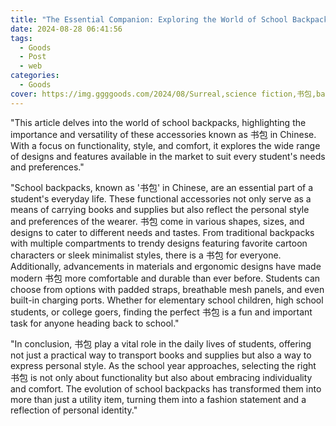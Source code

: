 ```yaml
---
title: "The Essential Companion: Exploring the World of School Backpacks (书包)"
date: 2024-08-28 06:41:56
tags:
  - Goods
  - Post
  - web
categories:
  - Goods
cover: https://img.ggggoods.com/2024/08/Surreal,science fiction,书包,bag,technology,tech,diagrams,renderings,colors_20240830_00001_.png
---
```


"This article delves into the world of school backpacks, highlighting the importance and versatility of these accessories known as 书包 in Chinese. With a focus on functionality, style, and comfort, it explores the wide range of designs and features available in the market to suit every student's needs and preferences."

"School backpacks, known as '书包' in Chinese, are an essential part of a student's everyday life. These functional accessories not only serve as a means of carrying books and supplies but also reflect the personal style and preferences of the wearer. 书包 come in various shapes, sizes, and designs to cater to different needs and tastes. From traditional backpacks with multiple compartments to trendy designs featuring favorite cartoon characters or sleek minimalist styles, there is a 书包 for everyone. Additionally, advancements in materials and ergonomic designs have made modern 书包 more comfortable and durable than ever before. Students can choose from options with padded straps, breathable mesh panels, and even built-in charging ports. Whether for elementary school children, high school students, or college goers, finding the perfect 书包 is a fun and important task for anyone heading back to school."

"In conclusion, 书包 play a vital role in the daily lives of students, offering not just a practical way to transport books and supplies but also a way to express personal style. As the school year approaches, selecting the right 书包 is not only about functionality but also about embracing individuality and comfort. The evolution of school backpacks has transformed them into more than just a utility item, turning them into a fashion statement and a reflection of personal identity."

